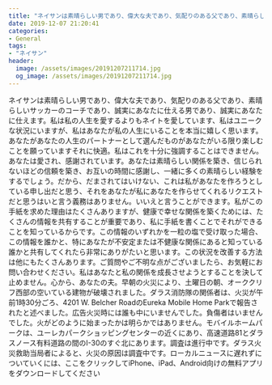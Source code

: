 ```yaml
---
title: "ネイサンは素晴らしい男であり、偉大な夫であり、気配りのある父であり、素晴らしいサッカーのコーチであり、誠実にあなたに仕える男であり、誠実にあなたに仕えます。"
date: 2019-12-07 21:20:41
categories:
- General
tags:
- "ネイサン"
header:
  image: /assets/images/20191207211714.jpg
  og_image: /assets/images/20191207211714.jpg
---
```


ネイサンは素晴らしい男であり、偉大な夫であり、気配りのある父であり、素晴らしいサッカーのコーチであり、誠実にあなたに仕える男であり、誠実にあなたに仕えます。私は私の人生を愛するよりもネイトを愛しています、私はユニークな状況にいますが、私はあなたが私の人生にいることを本当に嬉しく思います。あなたがあなたの人生のパートナーとして選んだものがあなたがいる限り楽しむことを願っていますそれに快適。私はこれを十分に強調することはできません。あなたは愛され、感謝されています。あなたは素晴らしい関係を築き、信じられないほどの信頼を築き、お互いの時間に感謝し、一緒に多くの素晴らしい経験をするでしょう。だから、だまされてはいけない、これは私があなたを作ろうとしている申し出だと思う、それをあなたが私にあなたを作らせてくれるリクエストだと思うはいと言う義務はありません。いいえと言うことができます。私がこの手紙を求めた理由はたくさんありますが、健康で幸せな関係を築くためには、たくさんの情報を共有することが重要であり、私に手紙を書くことでそれができることを知っているからです。この情報のいずれかを一粒の塩で受け取った場合、この情報を誰かと、特にあなたが不安定または不健康な関係にあると知っている誰かと共有してくれたら非常にありがたいと思います。この状況を改善する方法は他にもたくさんあります。ご質問やご不明な点がございましたら、お気軽にお問い合わせください。私はあなたと私の関係を成長させようとすることを決して止めません。心から、あなたの夫。早朝の火災により、土曜日の朝、オーククリフ西部の空いている建物が破壊されました。ダラス消防隊の関係者は、火災が午前1時30分ごろ、4201 W. Belcher RoadのEureka Mobile Home Parkで報告されたと述べました。広告火災時には誰も中にいませんでした。負傷者はいませんでした。火がどのように始まったかは明らかではありません。モバイルホームパークは、ユーレカパークショッピングセンターの近くにあり、高速道路81とダラスノース有料道路の間のI-30のすぐ北にあります。調査は進行中です。ダラス火災救助当局者によると、火災の原因は調査中です。ローカルニュースに遅れずについていくには、ここをクリックしてiPhone、iPad、Android向けの無料アプリをダウンロードしてください
